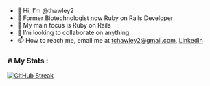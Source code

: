 - 👋 Hi, I’m @thawley2
- 👀 Former Biotechnologist now Ruby on Rails Developer 
- 🌱 My main focus is Ruby on Rails
- 💞️ I’m looking to collaborate on anything.
- 📫 How to reach me, email me at tchawley2@gmail.com, [LinkedIn](https://www.linkedin.com/in/thomas-hawley-901612123/)

<!---
thawley2/thawley2 is a ✨ special ✨ repository because its `README.md` (this file) appears on your GitHub profile.
You can click the Preview link to take a look at your changes.
--->
### :fire: My Stats :
[![GitHub Streak](http://github-readme-streak-stats.herokuapp.com?user=thawley2&theme=dark&background=000000)](https://git.io/streak-stats)


<!-- ![Anurag's GitHub stats](https://github-readme-stats.vercel.app/api?username=thawley2&show_icons=true&theme=radical) -->
